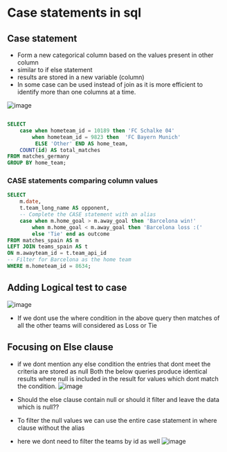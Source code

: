 # Case statements in sql

##  Case statement
- Form a new categorical column based on the values present in other column
- similar to if else statement
- results are stored in a new variable (column)
- In some case can be used instead of join as it is more efficient to identify more than one columns at a time.

![image](https://user-images.githubusercontent.com/47908891/206720716-0431a04c-6623-4a76-a3a1-42bfabc3dcdb.png)


```sql

SELECT 
	case when hometeam_id = 10189 then 'FC Schalke 04'
        when hometeam_id = 9823 then  'FC Bayern Munich'
         ELSE 'Other' END AS home_team,
	COUNT(id) AS total_matches
FROM matches_germany
GROUP BY home_team;
```
### CASE statements comparing column values
```sql
SELECT 
	m.date,
	t.team_long_name AS opponent,
    -- Complete the CASE statement with an alias
	case when m.home_goal > m.away_goal then 'Barcelona win!'
        when m.home_goal < m.away_goal then 'Barcelona loss :(' 
        else 'Tie' end as outcome 
FROM matches_spain AS m
LEFT JOIN teams_spain AS t 
ON m.awayteam_id = t.team_api_id
-- Filter for Barcelona as the home team
WHERE m.hometeam_id = 8634; 
```
## Adding Logical test to case 
![image](https://user-images.githubusercontent.com/47908891/208030094-4ee86f6e-11d8-44d0-8427-70bc0adef211.png)
- If we dont use the where condition in the above query then matches of all the other teams will considered as Loss or Tie


## Focusing on Else clause
- if we dont mention any else condition the entries that dont meet the criteria are stored as null
Both the below queries produce identical results where null is included in the result for values which dont match the condition.
![image](https://user-images.githubusercontent.com/47908891/208030679-d200d92e-ac50-4e1c-9d1e-5572a29cb547.png)

- Should the else clause contain null or should it filter and leave the data which is null??
- To filter the null values we can use the entire case statement in where clause without the alias 
- here we dont need to filter the teams by id as well
![image](https://user-images.githubusercontent.com/47908891/208031016-2813f49d-83fe-4601-b026-3d84c2ab6ed4.png)






